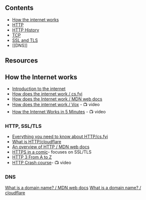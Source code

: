 ## Contents
- [How the internet works](How%20the%20internet%20works.md)
- [HTTP](HTTP.md)
- [HTTP History](HTTP%20History.md)
- [TCP](TCP.md)
- [SSL and TLS](SSL%20and%20TLS.md)
- [[DNS]]

## Resources
## How the Internet works
- [Introduction to the internet](https://roadmap.sh/guides/what-is-internet)
- [How does the internet work / cs.fyi](https://cs.fyi/guide/how-does-internet-work)
- [How does the Internet work / MDN web docs](https://developer.mozilla.org/en-US/docs/Learn/Common_questions/Web_mechanics/How_does_the_Internet_work)
- [How does the internet work / Vox](https://www.youtube.com/watch?v=TNQsmPf24go) - 📺 video
- [How the Internet Works in 5 Minutes](https://www.youtube.com/watch?v=7_LPdttKXPc) - 📺 video

### HTTP, SSL/TLS
- [Everything you need to know about HTTP/cs.fyi](https://cs.fyi/guide/http-in-depth)
- [What is HTTP/cloudflare](https://www.cloudflare.com/en-gb/learning/ddos/glossary/hypertext-transfer-protocol-http/)
- [An overview of HTTP / MDN web docs](https://developer.mozilla.org/en-US/docs/Web/HTTP/Overview)
- [HTTPS in a comic](https://howhttps.works/)- focuses on SSL/TLS
- [HTTP 3 From A to Z](https://www.smashingmagazine.com/2021/08/http3-core-concepts-part1/)
- [HTTP Crash course](https://www.youtube.com/watch?v=iYM2zFP3Zn0)- 📺 video

### DNS
[What is a domain name? / MDN web docs](https://developer.mozilla.org/en-US/docs/Learn/Common_questions/Web_mechanics/What_is_a_domain_name)
[What is a domain name? / cloudflare](https://www.cloudflare.com/en-gb/learning/dns/glossary/what-is-a-domain-name/)
